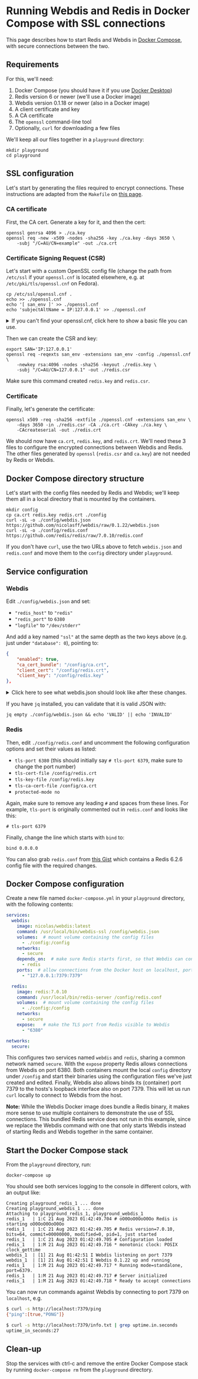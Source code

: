 # Running Webdis and Redis in Docker Compose with SSL connections

This page describes how to start Redis and Webdis in [Docker Compose](https://docs.docker.com/compose/), with secure connections between the two.

## Requirements

For this, we'll need:
1. Docker Compose (you should have it if you use [Docker Desktop](https://www.docker.com/products/docker-desktop))
2. Redis version 6 or newer (we'll use a Docker image)
3. Webdis version 0.1.18 or newer (also in a Docker image)
4. A client certificate and key
5. A CA certificate
6. The `openssl` command-line tool
7. Optionally, `curl` for downloading a few files

We'll keep all our files together in a `playground` directory:

```shell
mkdir playground
cd playground
```

## SSL configuration

Let's start by generating the files required to encrypt connections. These instructions are adapted from the `Makefile` on [this page](https://nishanths.svbtle.com/setting-up-redis-with-tls).

### CA certificate

First, the CA cert. Generate a key for it, and then the cert:

```shell
openssl genrsa 4096 > ./ca.key
openssl req -new -x509 -nodes -sha256 -key ./ca.key -days 3650 \
    -subj "/C=AU/CN=example" -out ./ca.crt
```

### Certificate Signing Request (CSR)

Let's start with a custom OpenSSL config file (change the path from `/etc/ssl` if your `openssl.cnf` is located elsewhere, e.g. at `/etc/pki/tls/openssl.cnf` on Fedora).

```shell
cp /etc/ssl/openssl.cnf .
echo >> ./openssl.cnf
echo '[ san_env ]' >> ./openssl.cnf
echo 'subjectAltName = IP:127.0.0.1' >> ./openssl.cnf
```

<details>
  <summary>If you can't find your openssl.cnf, click here to show a basic file you can use.</summary>

Save the following block as `openssl.cnf` in your `playground` directory:

```ini
[ req ]
distinguished_name = req_distinguished_name
attributes  = req_attributes

[ req_distinguished_name ]
countryName   = Country Name (2 letter code)
countryName_min   = 2
countryName_max   = 2
stateOrProvinceName  = State or Province Name (full name)
localityName   = Locality Name (eg, city)
0.organizationName  = Organization Name (eg, company)
organizationalUnitName  = Organizational Unit Name (eg, section)
commonName   = Common Name (eg, fully qualified host name)
commonName_max   = 64
emailAddress   = Email Address
emailAddress_max  = 64

[ req_attributes ]
challengePassword  = A challenge password
challengePassword_min  = 4
challengePassword_max  = 20

[ san_env ]
subjectAltName = IP:127.0.0.1
```
</details>

Then we can create the CSR and key:
```shell
export SAN='IP:127.0.0.1'
openssl req -reqexts san_env -extensions san_env -config ./openssl.cnf \
    -newkey rsa:4096 -nodes -sha256 -keyout ./redis.key \
    -subj "/C=AU/CN=127.0.0.1" -out ./redis.csr
```

Make sure this command created `redis.key` and `redis.csr`.

### Certificate

Finally, let's generate the certificate:

```shell
openssl x509 -req -sha256 -extfile ./openssl.cnf -extensions san_env \
    -days 3650 -in ./redis.csr -CA ./ca.crt -CAkey ./ca.key \
    -CAcreateserial -out ./redis.crt
```

We should now have `ca.crt`, `redis.key`, and `redis.crt`. We'll need these 3 files to configure the encrypted connections between Webdis and Redis. The other files generated by `openssl` (`redis.csr` and `ca.key`) are not needed by Redis or Webdis.

## Docker Compose directory structure

Let's start with the config files needed by Redis and Webdis; we'll keep them all in a local directory that is mounted by the containers.

```shell
mkdir config
cp ca.crt redis.key redis.crt ./config
curl -sL -o ./config/webdis.json https://github.com/nicolasff/webdis/raw/0.1.22/webdis.json
curl -sL -o ./config/redis.conf https://github.com/redis/redis/raw/7.0.10/redis.conf
```

If you don't have `curl`, use the two URLs above to fetch `webdis.json` and `redis.conf` and move them to the `config` directory under `playground`.

## Service configuration

### Webdis

Edit `./config/webdis.json` and set:

- `"redis_host"` to `"redis"`
- `"redis_port"` to `6380`
- `"logfile"` to `"/dev/stderr"`

And add a key named `"ssl"` at the same depth as the two keys above (e.g. just under `"database": 0`), pointing to:

```json
{
    "enabled": true,
    "ca_cert_bundle": "/config/ca.crt",
    "client_cert": "/config/redis.crt",
    "client_key": "/config/redis.key"
},
```

<details>
  <summary>Click here to see what webdis.json should look like after these changes.</summary>

```json
{
    "redis_host": "redis",
    "redis_port": 6380,

    "http_host": "0.0.0.0",
    "http_port": 7379,

    "threads": 5,
    "pool_size": 20,

    "daemonize": false,
    "websockets": false,

    "database": 0,

    "ssl": {
        "enabled": true,
        "ca_cert_bundle": "/config/ca.crt",
        "client_cert": "/config/redis.crt",
        "client_key": "/config/redis.key"
    },

    "acl": [
        {
            "disabled": ["DEBUG"]
        },
        {
            "http_basic_auth": "user:password",
            "enabled": ["DEBUG"]
        }
    ],

    "verbosity": 4,
    "logfile": "/dev/stderr"
}
```
</details>

If you have `jq` installed, you can validate that it is valid JSON with:

```shell
jq empty ./config/webdis.json && echo 'VALID' || echo 'INVALID'
```

### Redis

Then, edit `./config/redis.conf` and uncomment the following configuration options and set their values as listed:

- `tls-port 6380` (this should initially say `# tls-port 6379`, make sure to change the port number)
- `tls-cert-file /config/redis.crt`
- `tls-key-file /config/redis.key`
- `tls-ca-cert-file /config/ca.crt`
- `protected-mode no`

Again, make sure to remove any leading `#` and spaces from these lines. For example, `tls-port` is originally commented out in `redis.conf` and looks like this:

```
# tls-port 6379
```

Finally, change the line which starts with `bind` to:

```
bind 0.0.0.0
```

You can also grab `redis.conf` from [this Gist](https://gist.github.com/astrobrot/8f584eb4eed71822f9bb451a67dfd7ed) which contains a Redis 6.2.6 config file with the required changes.

## Docker Compose configuration

Create a new file named `docker-compose.yml` in your `playground` directory, with the following contents:

```yaml
services:
  webdis:
    image: nicolas/webdis:latest
    command: /usr/local/bin/webdis-ssl /config/webdis.json
    volumes:  # mount volume containing the config files
      - ./config:/config
    networks:
      - secure
    depends_on:  # make sure Redis starts first, so that Webdis can connect to it without retries
      - redis
    ports:  # allow connections from the Docker host on localhost, port 7379
      - "127.0.0.1:7379:7379"

  redis:
    image: redis:7.0.10
    command: /usr/local/bin/redis-server /config/redis.conf
    volumes:  # mount volume containing the config files
      - ./config:/config
    networks:
      - secure
    expose:   # make the TLS port from Redis visible to Webdis
      - "6380"

networks:
  secure: 
```

This configures two services named `webdis` and `redis`, sharing a common network named `secure`. With the `expose` property Redis allows connections from Webdis on port 6380. Both containers mount the local `config` directory under `/config` and start their binaries using the configuration files we've just created and edited. Finally, Webdis also allows binds its (container) port 7379 to the hosts's loopback interface also on port 7379. This will let us run `curl` locally to connect to Webdis from the host.

**Note:** While the Webdis Docker image does bundle a Redis binary, it makes more sense to use multiple containers to demonstrate the use of SSL connections. This bundled Redis service does not run in this example, since we replace the Webdis command with one that only starts Webdis instead of starting Redis and Webdis together in the same container.

## Start the Docker Compose stack

From the `playground` directory, run:

```shell
docker-compose up
```

You should see both services logging to the console in different colors, with an output like:
```none
Creating playground_redis_1 ... done
Creating playground_webdis_1 ... done
Attaching to playground_redis_1, playground_webdis_1
redis_1   | 1:C 21 Aug 2023 01:42:49.704 # oO0OoO0OoO0Oo Redis is starting oO0OoO0OoO0Oo
redis_1   | 1:C 21 Aug 2023 01:42:49.705 # Redis version=7.0.10, bits=64, commit=00000000, modified=0, pid=1, just started
redis_1   | 1:C 21 Aug 2023 01:42:49.705 # Configuration loaded
redis_1   | 1:M 21 Aug 2023 01:42:49.716 * monotonic clock: POSIX clock_gettime
webdis_1  | [1] 21 Aug 01:42:51 I Webdis listening on port 7379
webdis_1  | [1] 21 Aug 01:42:51 I Webdis 0.1.22 up and running
redis_1   | 1:M 21 Aug 2023 01:42:49.717 * Running mode=standalone, port=6379.
redis_1   | 1:M 21 Aug 2023 01:42:49.717 # Server initialized
redis_1   | 1:M 21 Aug 2023 01:42:49.718 * Ready to accept connections
```

You can now run commands against Webdis by connecting to port 7379 on `localhost`, e.g.

```sh
$ curl -s http://localhost:7379/ping
{"ping":[true,"PONG"]}

$ curl -s http://localhost:7379/info.txt | grep uptime.in.seconds
uptime_in_seconds:27
```

## Clean-up

Stop the services with ctrl-c and remove the entire Docker Compose stack by running `docker-compose rm` from the `playground` directory.
